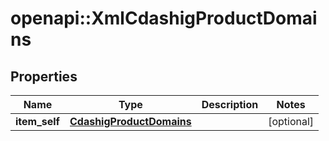 # openapi::XmlCdashigProductDomains


## Properties
Name | Type | Description | Notes
------------ | ------------- | ------------- | -------------
**item_self** | [**CdashigProductDomains**](CdashigProductDomains.md) |  | [optional] 


